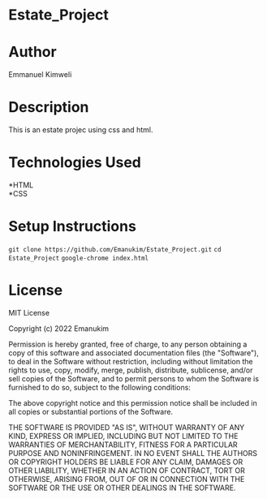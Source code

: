 # Estate_Project
# Author
Emmanuel Kimweli
# Description
This is an estate projec using css and html.
# Technologies Used
*HTML<br>
*CSS

# Setup Instructions
`git clone https://github.com/Emanukim/Estate_Project.git`
`cd Estate_Project`
`google-chrome index.html`

# License 
MIT License

Copyright (c) 2022 Emanukim

Permission is hereby granted, free of charge, to any person obtaining a copy
of this software and associated documentation files (the "Software"), to deal
in the Software without restriction, including without limitation the rights
to use, copy, modify, merge, publish, distribute, sublicense, and/or sell
copies of the Software, and to permit persons to whom the Software is
furnished to do so, subject to the following conditions:

The above copyright notice and this permission notice shall be included in all
copies or substantial portions of the Software.

THE SOFTWARE IS PROVIDED "AS IS", WITHOUT WARRANTY OF ANY KIND, EXPRESS OR
IMPLIED, INCLUDING BUT NOT LIMITED TO THE WARRANTIES OF MERCHANTABILITY,
FITNESS FOR A PARTICULAR PURPOSE AND NONINFRINGEMENT. IN NO EVENT SHALL THE
AUTHORS OR COPYRIGHT HOLDERS BE LIABLE FOR ANY CLAIM, DAMAGES OR OTHER
LIABILITY, WHETHER IN AN ACTION OF CONTRACT, TORT OR OTHERWISE, ARISING FROM,
OUT OF OR IN CONNECTION WITH THE SOFTWARE OR THE USE OR OTHER DEALINGS IN THE
SOFTWARE.
